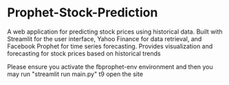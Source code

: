 # Prophet-Stock-Prediction
A web application for predicting stock prices using historical data. Built with Streamlit for the user interface, Yahoo Finance for data retrieval, and Facebook Prophet for time series forecasting.  Provides visualization and forecasting for stock prices based on historical trends

Please ensure you activate the fbprophet-env environment and then you may run "streamlit run main.py" t9 open the site
